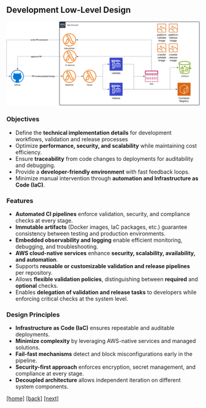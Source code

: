 ## Development Low-Level Design  

![Diagram](devLLD.svg)  

### Objectives  

- Define the **technical implementation details** for development workflows, validation and release processes
- Optimize **performance, security, and scalability** while maintaining cost efficiency.  
- Ensure **traceability** from code changes to deployments for auditability and debugging.  
- Provide a **developer-friendly environment** with fast feedback loops.  
- Minimize manual intervention through **automation and Infrastructure as Code (IaC)**.  

### Features  

- **Automated CI pipelines** enforce validation, security, and compliance checks at every stage.  
- **Immutable artifacts** (Docker images, IaC packages, etc.) guarantee consistency between testing and production environments.  
- **Embedded observability and logging** enable efficient monitoring, debugging, and troubleshooting.  
- **AWS cloud-native services** enhance **security, scalability, availability, and automation**.  
- Supports **reusable or customizable validation and release pipelines** per repository.  
- Allows **flexible validation policies**, distinguishing between **required** and **optional** checks.  
- Enables **delegation of validation and release tasks** to developers while enforcing critical checks at the system level.  

### Design Principles  

- **Infrastructure as Code (IaC)** ensures repeatable and auditable deployments.  
- **Minimize complexity** by leveraging AWS-native services and managed solutions.  
- **Fail-fast mechanisms** detect and block misconfigurations early in the pipeline.  
- **Security-first approach** enforces encryption, secret management, and compliance at every stage.  
- **Decoupled architecture** allows independent iteration on different system components.  

[[home]](../README.md)
[[back]](developmentHLD.md)
[[next]](deploymentHLD.md)  